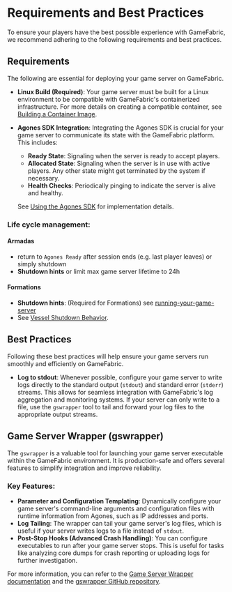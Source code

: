 # Requirements and Best Practices

To ensure your players have the best possible experience with GameFabric, we recommend adhering to the following requirements and best practices.

## Requirements

The following are essential for deploying your game server on GameFabric.

* **Linux Build (Required)**: Your game server must be built for a Linux environment to be compatible with GameFabric's containerized infrastructure.
For more details on creating a compatible container, see [Building a Container Image](/multiplayer-servers/getting-started/building-a-container-image).

* **Agones SDK Integration**: Integrating the Agones SDK is crucial for your game server to communicate its state with the GameFabric platform. This includes:
    * **Ready State**: Signaling when the server is ready to accept players.
    * **Allocated State**: Signaling when the server is in use with active players. Any other state might get terminated by the system if necessary.
    * **Health Checks**: Periodically pinging to indicate the server is alive and healthy.

    See [Using the Agones SDK](/multiplayer-servers/getting-started/using-the-agones-sdk) for implementation details.

### **Life cycle management**:

#### Armadas

* return to `Agones Ready` after session ends (e.g. last player leaves) or simply shutdown
* **Shutdown hints** or limit max game server lifetime to 24h

#### Formations

* **Shutdown hints**: (Required for Formations) see [running-your-game-server](/multiplayer-servers/getting-started/running-your-game-server#termination-grace-periods)
* See [Vessel Shutdown Behavior](/multiplayer-servers/getting-started/vessel-shutdown-behavior).


## Best Practices

Following these best practices will help ensure your game servers run smoothly and efficiently on GameFabric.

* **Log to stdout**: Whenever possible, configure your game server to write logs directly to the standard output (`stdout`) and standard error (`stderr`) streams. This allows for seamless integration with GameFabric's log aggregation and monitoring systems. If your server can only write to a file, use the `gswrapper` tool to tail and forward your log files to the appropriate output streams.

## Game Server Wrapper (gswrapper)

The `gswrapper` is a valuable tool for launching your game server executable within the GameFabric environment. It is production-safe and offers several features to simplify integration and improve reliability.

### Key Features:

* **Parameter and Configuration Templating**: Dynamically configure your game server's command-line arguments and configuration files with runtime information from Agones, such as IP addresses and ports.
* **Log Tailing**: The wrapper can tail your game server's log files, which is useful if your server writes logs to a file instead of `stdout`.
* **Post-Stop Hooks (Advanced Crash Handling)**: You can configure executables to run after your game server stops. This is useful for tasks like analyzing core dumps for crash reporting or uploading logs for further investigation.

For more information, you can refer to the [Game Server Wrapper documentation](/multiplayer-servers/multiplayer-services/game-server-wrapper) and the [gswrapper GitHub repository](https://github.com/GameFabric/gswrapper).
